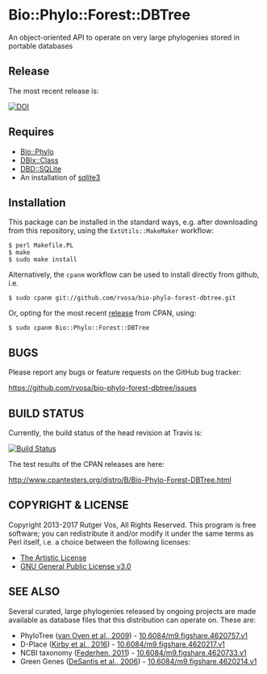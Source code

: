 Bio::Phylo::Forest::DBTree
==========================
An object-oriented API to operate on very large phylogenies stored in portable databases

Release
-------
The most recent release is: 

[![DOI](https://zenodo.org/badge/DOI/10.5281/zenodo.1035856.svg)](https://doi.org/10.5281/zenodo.1035856)

Requires
--------
* [Bio::Phylo](http://search.cpan.org/dist/Bio-Phylo/)
* [DBIx::Class](http://search.cpan.org/dist/DBIx-Class/)
* [DBD::SQLite](http://search.cpan.org/dist/DBD-SQLite/)
* An installation of [sqlite3](https://www.sqlite.org/)

Installation
------------
This package can be installed in the standard ways, e.g. after downloading from this 
repository, using the `ExtUtils::MakeMaker` workflow:

    $ perl Makefile.PL
    $ make
    $ sudo make install

Alternatively, the `cpanm` workflow can be used to install directly from github, i.e.

    $ sudo cpanm git://github.com/rvosa/bio-phylo-forest-dbtree.git

Or, opting for the most recent [release](http://search.cpan.org/dist/Bio-Phylo-Forest-DBTree/)
from CPAN, using:

    $ sudo cpanm Bio::Phylo::Forest::DBTree

BUGS
----
Please report any bugs or feature requests on the GitHub bug tracker:

https://github.com/rvosa/bio-phylo-forest-dbtree/issues

BUILD STATUS
------------
Currently, the build status of the head revision at Travis is:

[![Build Status](https://travis-ci.org/rvosa/bio-phylo-forest-dbtree.svg?branch=master)](https://travis-ci.org/rvosa/bio-phylo-forest-dbtree)

The test results of the CPAN releases are here:

http://www.cpantesters.org/distro/B/Bio-Phylo-Forest-DBTree.html

COPYRIGHT & LICENSE
-------------------
Copyright 2013-2017 Rutger Vos, All Rights Reserved. This program is free software; 
you can redistribute it and/or modify it under the same terms as Perl itself, i.e.
a choice between the following licenses:
- [The Artistic License](COPYING)
- [GNU General Public License v3.0](LICENSE)

SEE ALSO
--------
Several curated, large phylogenies released by ongoing projects are made available as
database files that this distribution can operate on. These are:
- PhyloTree ([van Oven et al., 2009][1])   - [10.6084/m9.figshare.4620757.v1](http://doi.org/10.6084/m9.figshare.4620757.v1)
- D-Place ([Kirby et al., 2016][2])        - [10.6084/m9.figshare.4620217.v1](http://doi.org/10.6084/m9.figshare.4620217.v1)
- NCBI taxonomy ([Federhen, 2011][3])      - [10.6084/m9.figshare.4620733.v1](http://doi.org/10.6084/m9.figshare.4620733.v1)
- Green Genes ([DeSantis et al., 2006][4]) - [10.6084/m9.figshare.4620214.v1](http://doi.org/10.6084/m9.figshare.4620214.v1)

[1]: http://doi.org/10.1002/humu.20921
[2]: http://doi.org/10.1371/journal.pone.0158391
[3]: http://doi.org/10.1093/nar/gkr1178
[4]: http://doi.org/10.1128/AEM.03006-05
